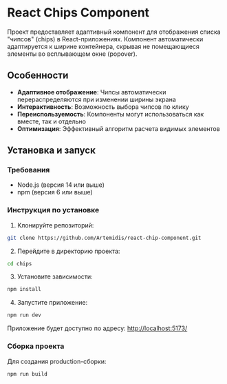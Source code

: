 # React Chips Component

Проект предоставляет адаптивный компонент для отображения списка "чипсов" (chips) в React-приложениях. Компонент автоматически адаптируется к ширине контейнера, скрывая не помещающиеся элементы во всплывающем окне (popover).

## Особенности

- **Адаптивное отображение**: Чипсы автоматически перераспределяются при изменении ширины экрана
- **Интерактивность**: Возможность выбора чипсов по клику
- **Переиспользуемость**: Компоненты могут использоваться как вместе, так и отдельно
- **Оптимизация**: Эффективный алгоритм расчета видимых элементов

## Установка и запуск

### Требования
- Node.js (версия 14 или выше)
- npm (версия 6 или выше)

### Инструкция по установке

1. Клонируйте репозиторий:
```bash
git clone https://github.com/Artemidis/react-chip-component.git
```

2. Перейдите в директорию проекта:
```bash
cd chips
```

3. Установите зависимости:
```bash
npm install
```

4. Запустите приложение:
```bash
npm run dev
```

Приложение будет доступно по адресу: [http://localhost:5173/](http://localhost:5173/)

### Сборка проекта
Для создания production-сборки:
```bash
npm run build
```
